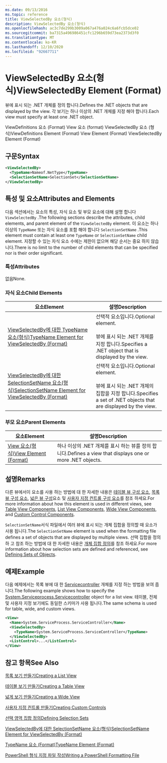 ```yaml
---
ms.date: 09/13/2016
ms.topic: reference
title: ViewSelectedBy 요소(형식)
description: ViewSelectedBy 요소(형식)
ms.openlocfilehash: ac3c7de299b3009a067a476a024c6a6fcb5dce02
ms.sourcegitcommit: ba7315a496986451cfc1296b659d73ea2373d3f0
ms.translationtype: MT
ms.contentlocale: ko-KR
ms.lasthandoff: 12/10/2020
ms.locfileid: "92667711"
---
```

# <a name="viewselectedby-element-format"></a><span data-ttu-id="d8f65-103">ViewSelectedBy 요소(형식)</span><span class="sxs-lookup"><span data-stu-id="d8f65-103">ViewSelectedBy Element (Format)</span></span>

<span data-ttu-id="d8f65-104">뷰에 표시 되는 .NET 개체를 정의 합니다.</span><span class="sxs-lookup"><span data-stu-id="d8f65-104">Defines the .NET objects that are displayed by the view.</span></span> <span data-ttu-id="d8f65-105">각 보기는 하나 이상의 .NET 개체를 지정 해야 합니다.</span><span class="sxs-lookup"><span data-stu-id="d8f65-105">Each view must specify at least one .NET object.</span></span>

<span data-ttu-id="d8f65-106">ViewDefinitions 요소 (Format) View 요소 (format) ViewSelectedBy 요소 (형식)</span><span class="sxs-lookup"><span data-stu-id="d8f65-106">ViewDefinitions Element (Format) View Element (Format) ViewSelectedBy Element (Format)</span></span>

## <a name="syntax"></a><span data-ttu-id="d8f65-107">구문</span><span class="sxs-lookup"><span data-stu-id="d8f65-107">Syntax</span></span>

```xml
<ViewSelectedBy>
  <TypeName>Nameof.NetType</TypeName>
  <SelectionSetName>SelectionSet</SelectionSetName>
</ViewSelectedBy>
```

## <a name="attributes-and-elements"></a><span data-ttu-id="d8f65-108">특성 및 요소</span><span class="sxs-lookup"><span data-stu-id="d8f65-108">Attributes and Elements</span></span>

<span data-ttu-id="d8f65-109">다음 섹션에서는 요소의 특성, 자식 요소 및 부모 요소에 대해 설명 합니다 `ViewSelectedBy` .</span><span class="sxs-lookup"><span data-stu-id="d8f65-109">The following sections describe the attributes, child elements, and parent element of the `ViewSelectedBy` element.</span></span> <span data-ttu-id="d8f65-110">이 요소는 하나 이상의 `TypeName` 또는 자식 요소를 포함 해야 합니다 `SelectionSetName` .</span><span class="sxs-lookup"><span data-stu-id="d8f65-110">This element must contain at least one `TypeName` or `SelectionSetName` child element.</span></span> <span data-ttu-id="d8f65-111">지정할 수 있는 자식 요소 수에는 제한이 없으며 해당 순서는 중요 하지 않습니다.</span><span class="sxs-lookup"><span data-stu-id="d8f65-111">There is no limit to the number of child elements that can be specified nor is their order significant.</span></span>

### <a name="attributes"></a><span data-ttu-id="d8f65-112">특성</span><span class="sxs-lookup"><span data-stu-id="d8f65-112">Attributes</span></span>

<span data-ttu-id="d8f65-113">없음</span><span class="sxs-lookup"><span data-stu-id="d8f65-113">None.</span></span>

### <a name="child-elements"></a><span data-ttu-id="d8f65-114">자식 요소</span><span class="sxs-lookup"><span data-stu-id="d8f65-114">Child Elements</span></span>

|<span data-ttu-id="d8f65-115">요소</span><span class="sxs-lookup"><span data-stu-id="d8f65-115">Element</span></span>|<span data-ttu-id="d8f65-116">설명</span><span class="sxs-lookup"><span data-stu-id="d8f65-116">Description</span></span>|
|-------------|-----------------|
|[<span data-ttu-id="d8f65-117">ViewSelectedBy에 대한 TypeName 요소(형식)</span><span class="sxs-lookup"><span data-stu-id="d8f65-117">TypeName Element for ViewSelectedBy (Format)</span></span>](./typename-element-for-viewselectedby-format.md)|<span data-ttu-id="d8f65-118">선택적 요소입니다.</span><span class="sxs-lookup"><span data-stu-id="d8f65-118">Optional element.</span></span><br /><br /> <span data-ttu-id="d8f65-119">뷰에 표시 되는 .NET 개체를 지정 합니다.</span><span class="sxs-lookup"><span data-stu-id="d8f65-119">Specifies a .NET object that is displayed by the view.</span></span>|
|[<span data-ttu-id="d8f65-120">ViewSelectedBy에 대한 SelectionSetName 요소(형식)</span><span class="sxs-lookup"><span data-stu-id="d8f65-120">SelectionSetName Element for ViewSelectedBy (Format)</span></span>](./selectionsetname-element-for-viewselectedby-format.md)|<span data-ttu-id="d8f65-121">선택적 요소입니다.</span><span class="sxs-lookup"><span data-stu-id="d8f65-121">Optional element.</span></span><br /><br /> <span data-ttu-id="d8f65-122">뷰에 표시 되는 .NET 개체의 집합을 지정 합니다.</span><span class="sxs-lookup"><span data-stu-id="d8f65-122">Specifies a set of .NET objects that are displayed by the view.</span></span>|

### <a name="parent-elements"></a><span data-ttu-id="d8f65-123">부모 요소</span><span class="sxs-lookup"><span data-stu-id="d8f65-123">Parent Elements</span></span>

|<span data-ttu-id="d8f65-124">요소</span><span class="sxs-lookup"><span data-stu-id="d8f65-124">Element</span></span>|<span data-ttu-id="d8f65-125">설명</span><span class="sxs-lookup"><span data-stu-id="d8f65-125">Description</span></span>|
|-------------|-----------------|
|[<span data-ttu-id="d8f65-126">View 요소(형식)</span><span class="sxs-lookup"><span data-stu-id="d8f65-126">View Element (Format)</span></span>](./view-element-format.md)|<span data-ttu-id="d8f65-127">하나 이상의 .NET 개체를 표시 하는 뷰를 정의 합니다.</span><span class="sxs-lookup"><span data-stu-id="d8f65-127">Defines a view that displays one or more .NET objects.</span></span>|

## <a name="remarks"></a><span data-ttu-id="d8f65-128">설명</span><span class="sxs-lookup"><span data-stu-id="d8f65-128">Remarks</span></span>

<span data-ttu-id="d8f65-129">다른 뷰에서이 요소를 사용 하는 방법에 대 한 자세한 내용은 [테이블 뷰 구성 요소](./creating-a-table-view.md), [목록 뷰 구성 요소](./creating-a-list-view.md), [넓은 뷰 구성](./creating-a-wide-view.md)요소 및 [사용자 지정 컨트롤 구성 요소](./creating-custom-controls.md)를 참조 하세요.</span><span class="sxs-lookup"><span data-stu-id="d8f65-129">For more information about how this element is used in different views, see [Table View Components](./creating-a-table-view.md), [List View Components](./creating-a-list-view.md), [Wide View Components](./creating-a-wide-view.md), and [Custom Control Components](./creating-custom-controls.md).</span></span>

<span data-ttu-id="d8f65-130">`SelectionSetName`서식 파일에서 여러 뷰에 표시 되는 개체 집합을 정의할 때 요소가 사용 됩니다.</span><span class="sxs-lookup"><span data-stu-id="d8f65-130">The `SelectionSetName` element is used when the formatting file defines a set of objects that are displayed by multiple views.</span></span> <span data-ttu-id="d8f65-131">선택 집합을 정의 하 고 참조 하는 방법에 대 한 자세한 내용은 [개체 집합 정의](./defining-selection-sets.md)를 참조 하세요.</span><span class="sxs-lookup"><span data-stu-id="d8f65-131">For more information about how selection sets are defined and referenced, see [Defining Sets of Objects](./defining-selection-sets.md).</span></span>

## <a name="example"></a><span data-ttu-id="d8f65-132">예제</span><span class="sxs-lookup"><span data-stu-id="d8f65-132">Example</span></span>

<span data-ttu-id="d8f65-133">다음 예제에서는 목록 뷰에 대 한 [Servicecontroller](/dotnet/api/System.ServiceProcess.ServiceController) 개체를 지정 하는 방법을 보여 줍니다.</span><span class="sxs-lookup"><span data-stu-id="d8f65-133">The following example shows how to specify the [System.Serviceprocess.Servicecontroller](/dotnet/api/System.ServiceProcess.ServiceController) object for a list view.</span></span> <span data-ttu-id="d8f65-134">테이블, 전체 및 사용자 지정 보기에도 동일한 스키마가 사용 됩니다.</span><span class="sxs-lookup"><span data-stu-id="d8f65-134">The same schema is used for table, wide, and custom views.</span></span>

```xml
<View>
  <Name>System.ServiceProcess.ServiceController</Name>
  <ViewSelectedBy>
    <TypeName>System.ServiceProcess.ServiceController</TypeName>
  </ViewSelectedBy>
  <ListControl>...</ListControl>
</View>
```

## <a name="see-also"></a><span data-ttu-id="d8f65-135">참고 항목</span><span class="sxs-lookup"><span data-stu-id="d8f65-135">See Also</span></span>

[<span data-ttu-id="d8f65-136">목록 보기 만들기</span><span class="sxs-lookup"><span data-stu-id="d8f65-136">Creating a List View</span></span>](./creating-a-list-view.md)

[<span data-ttu-id="d8f65-137">테이블 보기 만들기</span><span class="sxs-lookup"><span data-stu-id="d8f65-137">Creating a Table View</span></span>](./creating-a-table-view.md)

[<span data-ttu-id="d8f65-138">넓게 보기 만들기</span><span class="sxs-lookup"><span data-stu-id="d8f65-138">Creating a Wide View</span></span>](./creating-a-wide-view.md)

[<span data-ttu-id="d8f65-139">사용자 지정 컨트롤 만들기</span><span class="sxs-lookup"><span data-stu-id="d8f65-139">Creating Custom Controls</span></span>](./creating-custom-controls.md)

[<span data-ttu-id="d8f65-140">선택 영역 집합 정의</span><span class="sxs-lookup"><span data-stu-id="d8f65-140">Defining Selection Sets</span></span>](./defining-selection-sets.md)

[<span data-ttu-id="d8f65-141">ViewSelectedBy에 대한 SelectionSetName 요소(형식)</span><span class="sxs-lookup"><span data-stu-id="d8f65-141">SelectionSetName Element for ViewSelectedBy (Format)</span></span>](./selectionsetname-element-for-viewselectedby-format.md)

[<span data-ttu-id="d8f65-142">TypeName 요소 (Format)</span><span class="sxs-lookup"><span data-stu-id="d8f65-142">TypeName Element (Format)</span></span>](./typename-element-for-viewselectedby-format.md)

[<span data-ttu-id="d8f65-143">PowerShell 형식 지정 파일 작성</span><span class="sxs-lookup"><span data-stu-id="d8f65-143">Writing a PowerShell Formatting File</span></span>](./writing-a-powershell-formatting-file.md)
